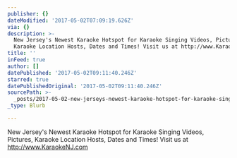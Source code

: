 ```yaml
---
publisher: {}
dateModified: '2017-05-02T07:09:19.626Z'
via: {}
description: >-
  New Jersey's Newest Karaoke Hotspot for Karaoke Singing Videos, Pictures,
  Karaoke Location Hosts, Dates and Times! Visit us at http://www.KaraokeNJ.com
title: ''
inFeed: true
author: []
datePublished: '2017-05-02T09:11:40.246Z'
starred: true
datePublishedOriginal: '2017-05-02T09:11:40.246Z'
sourcePath: >-
  _posts/2017-05-02-new-jerseys-newest-karaoke-hotspot-for-karaoke-singing-vide.md
_type: Blurb

---
```

New Jersey's Newest Karaoke Hotspot for Karaoke Singing Videos, Pictures, Karaoke Location Hosts, Dates and Times! Visit us at http://www.KaraokeNJ.com